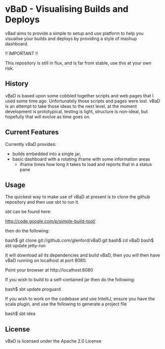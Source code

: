 
vBaD - Visualising Builds and Deploys
=====================================

vBad aims to provide a simple to setup and use platform
to help you visualise your builds and deploys by providing
a style of mashup dashboard.


!! IMPORTANT !!

This repository is still in flux, and is far from stable,
use this at your own risk.


History
-------

vBaD is based upon some cobbled together scripts and web
pages that I used some time ago.  Unfortunately those scripts
and pages were lost.  vBaD is an attempt to take those ideas
to the next level, at the moment development is prototypical,
testing is light, structure is non-ideal, but hopefully that
will evolve as time goes on.


Current Features
----------------

Currently vBaD provides:

+ builds embedded into a single jar, 
+ basic dashboard with a rotating iframe with some information
  areas
  - iframe times how long it takes to load and reports that in
    a status pane


Usage
-----

The quickest way to make use of vBaD at present is to clone
the github repository and then use sbt to run it.

sbt can be found here:

http://code.google.com/p/simple-build-tool/

then do the following:

bash$ git clone git://github.com/glenford/vBaD.git
bash$ cd vBaD
bash$ sbt update jetty-run

It will download all its dependencies and build vBaD, then you
will then have vBaD running on localhost at port 8080.

Point your browser at http://localhost:8080

If you wish to build to a self-contained jar then do the following:

bash$ sbt update proguard

If you wish to work on the codebase and use IntelliJ, ensure you
have the scala plugin, and use the following to generate a project
file

bash$ sbt idea



License
-------

vBaD is licensed under the Apache 2.0 License

